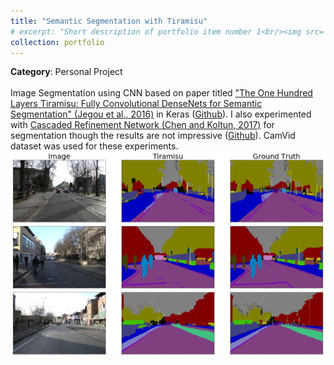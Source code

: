 ```yaml
---
title: "Semantic Segmentation with Tiramisu"
# excerpt: "Short description of portfolio item number 1<br/><img src='/images/500x300.png'>"
collection: portfolio
---
```


**Category**: Personal Project<br/><br/>
Image Segmentation using CNN based on paper titled ["The One Hundred Layers Tiramisu: Fully Convolutional DenseNets for Semantic Segmentation" (Jegou et al., 2016)](https://arxiv.org/abs/1611.09326) in Keras​ ([Github](https://github.com/rrwiyatn/deep-learning/tree/master/tiramisu_segmentation)). I also experimented with [Cascaded Refinement Network (Chen and Koltun, 2017)](https://arxiv.org/abs/1707.09405) for segmentation though the results are not impressive ([Github](https://github.com/rrwiyatn/deep-learning/tree/master/CRN_segmentation)). CamVid dataset was used for these experiments.<br/>
<img src='/images/tiramisu.png'>

